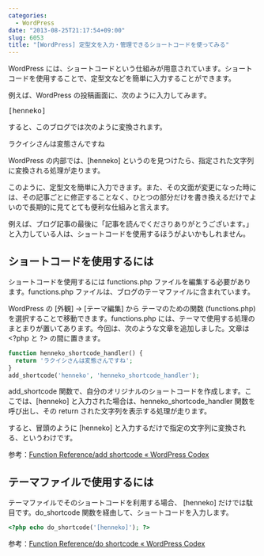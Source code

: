 ```yaml
---
categories:
  - WordPress
date: "2013-08-25T21:17:54+09:00"
slug: 6053
title: "[WordPress] 定型文を入力・管理できるショートコードを使ってみる"
---
```


WordPress には、ショートコードという仕組みが用意されています。ショートコードを使用することで、定型文などを簡単に入力することができます。

例えば、WordPress の投稿画面に、次のように入力してみます。

<pre>[henneko]</code></pre>

すると、このブログでは次のように変換されます。

<pre>ラクイシさんは変態さんですね</code></pre>

WordPress の内部では、[henneko] というのを見つけたら、指定された文字列に変換される処理が走ります。

このように、定型文を簡単に入力できます。また、その文面が変更になった時には、その記事ごとに修正することなく、ひとつの部分だけを書き換えるだけでよいので長期的に見てとても便利な仕組みと言えます。

例えば、ブログ記事の最後に「記事を読んでくださりありがとうございます。」と入力している人は、ショートコードを使用するほうがよいかもしれません。

## ショートコードを使用するには

ショートコードを使用するには functions.php ファイルを編集する必要があります。functions.php ファイルは、ブログのテーマファイルに含まれています。

WordPress の [外観] → [テーマ編集] から テーマのための関数 (functions.php) を選択することで移動できます。functions.php には、テーマで使用する処理のまとまりが置いてあります。今回は、次のような文章を追加しました。文章は &lt;?php と ?&gt; の間に置きます。

```php
function henneko_shortcode_handler() {
  return 'ラクイシさんは変態さんですね';
}
add_shortcode('henneko', 'henneko_shortcode_handler');
```

add_shortcode 関数で、自分のオリジナルのショートコードを作成します。ここでは、[henneko] と入力された場合は、henneko_shortcode_handler 関数を呼び出し、その return された文字列を表示する処理が走ります。

すると、冒頭のように [henneko] と入力するだけで指定の文字列に変換される、というわけです。

参考：[Function Reference/add shortcode « WordPress Codex](http://codex.wordpress.org/Function_Reference/add_shortcode)

## テーマファイルで使用するには

テーマファイルでそのショートコードを利用する場合、 [henneko] だけでは駄目です。do_shortcode 関数を経由して、ショートコードを入力します。

```php
<?php echo do_shortcode('[henneko]'); ?>
```

参考：[Function Reference/do shortcode « WordPress Codex](http://codex.wordpress.org/Function_Reference/do_shortcode)
